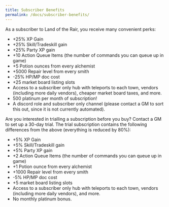 ```yaml
---
title: Subscriber Benefits
permalink: /docs/subscriber-benefits/
---
```


As a subscriber to Land of the Rair, you receive many convenient perks:

* +25% XP Gain
* +25% Skill/Tradeskill gain
* +25% Party XP gain
* +10 Action Queue Items (the number of commands you can queue up in game)
* +5 Potion ounces from every alchemist
* +5000 Repair level from every smith
* -25% HP/MP doc cost
* +25 market board listing slots
* Access to a subscriber only hub with teleports to each town, vendors (including more daily vendors), cheaper market board taxes, and more.
* 500 platinum per month of subscription!
* A discord role and subscriber only channel (please contact a GM to sort this out, since it is not currently automated).

Are you interested in trialling a subscription before you buy? Contact a GM to set up a 30-day trial. The trial subscription contains the following differences from the above (everything is reduced by 80%):

* +5% XP Gain
* +5% Skill/Tradeskill gain
* +5% Party XP gain
* +2 Action Queue Items (the number of commands you can queue up in game)
* +1 Potion ounce from every alchemist
* +1000 Repair level from every smith
* -5% HP/MP doc cost
* +5 market board listing slots
* Access to a subscriber only hub with teleports to each town, vendors (including more daily vendors), and more.
* No monthly platinum bonus.
